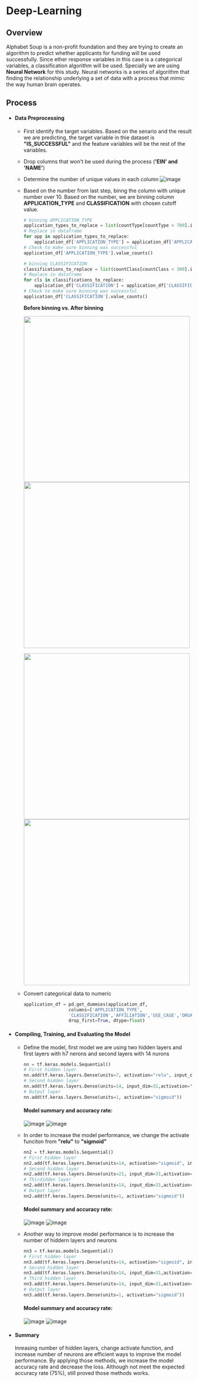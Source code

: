 # Deep-Learning
## Overview
Alphabet Soup is a non-profit foundation and they are trying to create an algorithm to predict whether applicants for funding will be used successfully. Since ether response variables in this case is a categorical variables, a classification algorithm will be used. Specially we are using **Neural Network** for this study.  Neural networks is a series of algorithm that finding the relationship underlying a set of data with a process that mimic the way human brain operates. 
## Process
  - #### Data Preprocessing
    -   First identify the target variables. Based on the senario and the result we are predicting, the target variable in thie dataset is **"IS_SUCCESSFUL"** and the feature variables will be the rest of the variables.
    -   Drop columns that won't be used during the process (**'EIN' and 'NAME'**)
    -   Determine the number of unique values in each column
    ![image](https://github.com/ludanzhan/Deep-Learning/blob/main/Resources/Screen%20Shot%202022-04-02%20at%2011.36.04%20AM.png)
    -   Based on the number from last step, binng the column with unique number over 10. Based on the number, we are binning column **APPLICATION_TYPE** and **CLASSIFICATION** with chosen cutoff value.
        ```python
        # binning APPLICATION_TYPE
        application_types_to_replace = list(countType[countType < 700].index)
        # Replace in dataframe
        for app in application_types_to_replace:
            application_df['APPLICATION_TYPE'] = application_df['APPLICATION_TYPE'].replace(app,"Other")
        # Check to make sure binning was successful
        application_df['APPLICATION_TYPE'].value_counts()
        ```

        ```python
        # binning CLASSIFICATION
        classifications_to_replace = list(countClass[countClass < 300].index)
        # Replace in dataframe
        for cls in classifications_to_replace:
            application_df['CLASSIFICATION'] = application_df['CLASSIFICATION'].replace(cls,"Other")
        # Check to make sure binning was successful
        application_df['CLASSIFICATION'].value_counts()
        ```
        **Before binning vs. After binning**
        <p float="center">
          <img src = "https://github.com/ludanzhan/Deep-Learning/blob/main/Resources/Screen%20Shot%202022-04-02%20at%2011.36.15%20AM.png",
           width="450" />
          <img src = "https://github.com/ludanzhan/Deep-Learning/blob/main/Resources/Screen%20Shot%202022-04-02%20at%2011.36.28%20AM.png",
           width="450"  >
        </p>

        <p float="center">
          <img src = "https://github.com/ludanzhan/Deep-Learning/blob/main/Resources/Screen%20Shot%202022-04-02%20at%2011.38.01%20AM.png",
           width="450" />
          <img src = "https://github.com/ludanzhan/Deep-Learning/blob/main/Resources/Screen%20Shot%202022-04-02%20at%2011.38.11%20AM.png",
           width="450"  >
        </p>

    - Convert categorical data to numeric 
      ```python
      application_df = pd.get_dummies(application_df, 
                       columns=['APPLICATION_TYPE', 
                       'CLASSIFICATION','AFFILIATION','USE_CASE','ORGANIZATION','INCOME_AMT','SPECIAL_CONSIDERATIONS'],
                       drop_first=True, dtype=float)
      ```
  - #### Compiling, Training, and Evaluating the Model
    - Define the model, first model we are using two hidden layers and first layers with h7 nerons and second layers with 14 nurons
      ```python
      nn = tf.keras.models.Sequential()
      # First hidden layer
      nn.add(tf.keras.layers.Dense(units=7, activation="relu", input_dim=36))
      # Second hidden layer
      nn.add(tf.keras.layers.Dense(units=14, input_dim=31,activation="relu"))
      # Output layer
      nn.add(tf.keras.layers.Dense(units=1, activation="sigmoid"))
      ```

      #### Model summary and accuracy rate:
      ![image](https://github.com/ludanzhan/Deep-Learning/blob/main/Resources/Screen%20Shot%202022-04-02%20at%202.20.55%20PM.png)
      ![image](https://github.com/ludanzhan/Deep-Learning/blob/main/Resources/Screen%20Shot%202022-04-02%20at%202.21.17%20PM.png)
    - In order to increase the model performance, we change the activate funciton from **"relu"** to **"sigmoid"**
      ```python
      nn2 = tf.keras.models.Sequential()
      # First hidden layer
      nn2.add(tf.keras.layers.Dense(units=14, activation="sigmoid", input_dim=36))
      # Second hidden layer
      nn2.add(tf.keras.layers.Dense(units=21, input_dim=31,activation="sigmoid"))
      # Thirdidden layer
      nn2.add(tf.keras.layers.Dense(units=14, input_dim=31,activation="sigmoid"))
      # Output layer
      nn2.add(tf.keras.layers.Dense(units=1, activation="sigmoid"))
      ```

      #### Model summary and accuracy rate:
      ![image](https://github.com/ludanzhan/Deep-Learning/blob/main/Resources/Screen%20Shot%202022-04-02%20at%202.26.20%20PM.png)
      ![image](https://github.com/ludanzhan/Deep-Learning/blob/main/Resources/Screen%20Shot%202022-04-02%20at%202.26.34%20PM.png)
    - Another way to improve model performance is to increase the number of hiddern layers and neurons
      ```python
      nn3 = tf.keras.models.Sequential()
      # First hidden layer
      nn3.add(tf.keras.layers.Dense(units=14, activation="sigmoid", input_dim=36))
      # Second hidden layer
      nn3.add(tf.keras.layers.Dense(units=14, input_dim=31,activation="sigmoid"))
      # Third hidden layer
      nn3.add(tf.keras.layers.Dense(units=14, input_dim=31,activation="sigmoid"))
      # Output layer
      nn3.add(tf.keras.layers.Dense(units=1, activation="sigmoid"))
      ```
      #### Model summary and accuracy rate:
      ![image](https://github.com/ludanzhan/Deep-Learning/blob/main/Resources/Screen%20Shot%202022-04-02%20at%202.26.47%20PM.png)
      ![image](https://github.com/ludanzhan/Deep-Learning/blob/main/Resources/Screen%20Shot%202022-04-02%20at%202.26.56%20PM.png)
  - #### Summary
    Inreasing number of hidden layers, change activate function, and increase number of neurons are efficient ways to improve the model performance. By applying those methods, we increase the model accuracy rate and decrease the loss. Although not meet the expected accuracy rate (75%), still proved those methods works.

